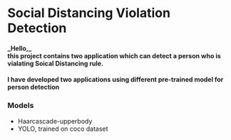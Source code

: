 <h1>Social Distancing Violation Detection</h1>
<h4>_Hello,_</br> this project contains two application which can detect a person who is vialating Soical Distancing rule.</h4>
<h4>I have developed two applications using different pre-trained model for person detection</h4>
<h3>Models</h3>
    <ul>
    <li>Haarcascade-upperbody</li>
    <li>YOLO, trained on coco dataset</li>
    </ul>